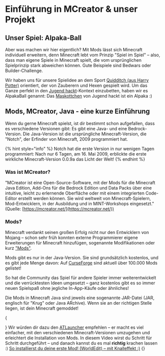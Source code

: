 # Einführung in MCreator & unser Projekt

## Unser Spiel: Alpaka-Ball

Aber was machen wir hier eigentlich? Mit Mods lässt sich Minecraft individuell erweitern, denn Minecraft lebt vom Prinzip "Spiel im Spiel" – also, dass man eigene Spiele in Minecraft spielt, die vom ursprünglichen Spielprinzip stark abweichen können. Gute Beispiele sind Bedwars oder Builder-Challenge.

Wir haben uns für unsere Spielidee an dem Sport [Quidditch (aus Harry Potter)](https://de.wikipedia.org/wiki/Quidditch\_\(Sport\)) orientiert, der von Zauberern und Hexen gespielt wird. Um das Ganze perfekt in den [Jugend hackt](https://jugendhackt.org/)-Kontext einzubetten, haben wir es AlpakaBall genannt: Das [Maskottchen](https://jugendhackt.org/tag/alpaka/) von Jugend hackt ist ein Alpaka :)

## Mods, MCreator, Java - eine kurze Einführung

Wenn du gerne Minecraft spielst, ist dir bestimmt schon aufgefallen, dass es verschiedene Versionen gibt: Es gibt eine Java- und eine Bedrock-Version. Die Java-Version ist die ursprüngliche Minecraft-Version, die "Notch", der Erfinder von Minecraft, 2009 programmiert hat.

{% hint style="info" %}
Notch hat die erste Version in nur wenigen Tagen programmiert: Nach nur 6 Tagen, am 16. Mai 2009, erblickte die erste wirkliche Minecraft-Version 0.0.9a das Licht der Welt!
{% endhint %}

### Was ist MCreator?

"MCreator ist eine Open-Source-Software, mit der Mods für die Minecraft Java Edition, Add-Ons für die Bedrock Edition und Data Packs über eine intuitive, leicht zu erlernende Oberfläche oder mit einem integrierten Code-Editor erstellt werden können. Sie wird weltweit von Minecraft-Spielern, Mod-Entwicklern, in der Ausbildung und in MINT-Workshops eingesetzt." (Quelle: [https://mcreator.net/](https://mcreator.net/))

### Mods?

Minecraft verdankt seinen großen Erfolg nicht nur den Entwicklern von Mojang – schon sehr früh konnten externe Programmierer eigene Erweiterungen für Minecraft hinzufügen, sogenannte Modifikationen oder kurz ["Mods"](https://de.wikipedia.org/wiki/Mod\_\(Computerspiele\)).

Mods gibt es nur in der Java-Version. Sie sind grundsätzlich kostenlos, und es gibt jede Menge davon: Auf [CurseForge](https://www.curseforge.com/minecraft/mc-mods) sind aktuell über 100.000 Mods gelistet!

So hat die Community das Spiel für andere Spieler immer weiterentwickelt und die verrücktesten Ideen umgesetzt – ganz kostenlos gibt es so immer neuen Spielspaß ohne jegliche In-App-Käufe oder ähnliches!

Die Mods in Minecraft Java sind jeweils eine sogenannte JAR-Datei (JAR, englisch für "Krug" oder Java ARchive). Wenn sie an der richtigen Stelle liegen, ist dein Minecraft gemoddet!

{

} Wir würden dir dazu den [ATLauncher](https://atlauncher.com) empfehlen – er macht es viel einfacher, mit den verschiedenen Minecraft-Versionen umzugehen und erleichtert die Installation von Mods. In diesem Video wirst du Schritt für Schritt durchgeführt – und danach kannst du es mal **richtig** krachen lassen :) [So installierst du deine erste Mod! (WorldEdit) – mit Knalleffekt :)](https://youtu.be/dGDRotz0VEA) {}
